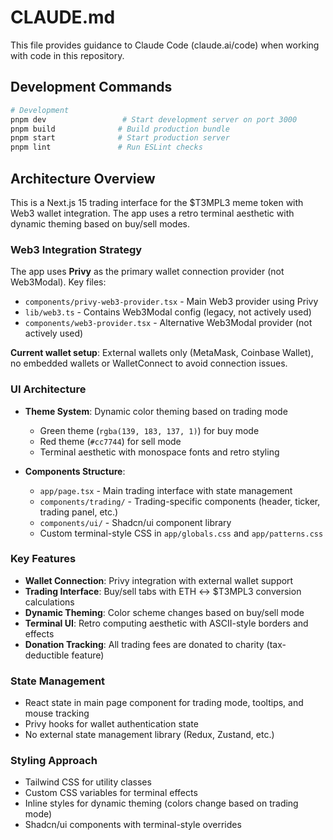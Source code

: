 # CLAUDE.md

This file provides guidance to Claude Code (claude.ai/code) when working with code in this repository.

## Development Commands

```bash
# Development
pnpm dev                 # Start development server on port 3000
pnpm build              # Build production bundle
pnpm start              # Start production server
pnpm lint               # Run ESLint checks
```

## Architecture Overview

This is a Next.js 15 trading interface for the $T3MPL3 meme token with Web3 wallet integration. The app uses a retro terminal aesthetic with dynamic theming based on buy/sell modes.

### Web3 Integration Strategy

The app uses **Privy** as the primary wallet connection provider (not Web3Modal). Key files:

- `components/privy-web3-provider.tsx` - Main Web3 provider using Privy
- `lib/web3.ts` - Contains Web3Modal config (legacy, not actively used)
- `components/web3-provider.tsx` - Alternative Web3Modal provider (not actively used)

**Current wallet setup**: External wallets only (MetaMask, Coinbase Wallet), no embedded wallets or WalletConnect to avoid connection issues.

### UI Architecture

- **Theme System**: Dynamic color theming based on trading mode
  - Green theme (`rgba(139, 183, 137, 1)`) for buy mode
  - Red theme (`#cc7744`) for sell mode
  - Terminal aesthetic with monospace fonts and retro styling

- **Components Structure**:
  - `app/page.tsx` - Main trading interface with state management
  - `components/trading/` - Trading-specific components (header, ticker, trading panel, etc.)
  - `components/ui/` - Shadcn/ui component library
  - Custom terminal-style CSS in `app/globals.css` and `app/patterns.css`

### Key Features

- **Wallet Connection**: Privy integration with external wallet support
- **Trading Interface**: Buy/sell tabs with ETH ↔ $T3MPL3 conversion calculations
- **Dynamic Theming**: Color scheme changes based on buy/sell mode
- **Terminal UI**: Retro computing aesthetic with ASCII-style borders and effects
- **Donation Tracking**: All trading fees are donated to charity (tax-deductible feature)

### State Management

- React state in main page component for trading mode, tooltips, and mouse tracking
- Privy hooks for wallet authentication state
- No external state management library (Redux, Zustand, etc.)

### Styling Approach

- Tailwind CSS for utility classes
- Custom CSS variables for terminal effects
- Inline styles for dynamic theming (colors change based on trading mode)
- Shadcn/ui components with terminal-style overrides